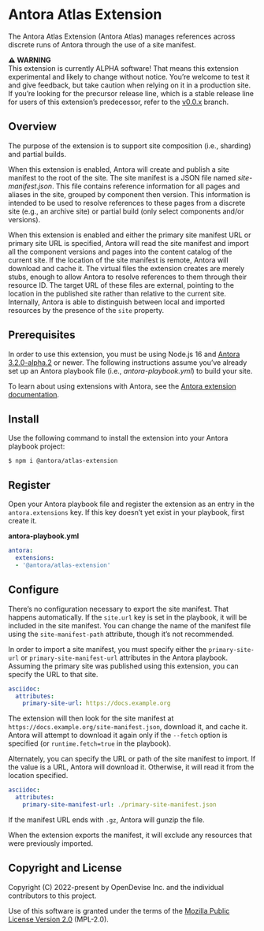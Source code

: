 # Antora Atlas Extension

The Antora Atlas Extension (Antora Atlas) manages references across discrete runs of Antora through the use of a site manifest.

**⚠️ WARNING**\
This extension is currently ALPHA software!
That means this extension experimental and likely to change without notice.
You’re welcome to test it and give feedback, but take caution when relying on it in a production site.
If you’re looking for the precursor release line, which is a stable release line for users of this extension’s predecessor, refer to the [v0.0.x](https://gitlab.com/antora/antora-atlas-extension/-/tree/v0.0.x) branch.

## Overview

The purpose of the extension is to support site composition (i.e., sharding) and partial builds.

When this extension is enabled, Antora will create and publish a site manifest to the root of the site.
The site manifest is a JSON file named _site-manifest.json_.
This file contains reference information for all pages and aliases in the site, grouped by component then version.
This information is intended to be used to resolve references to these pages from a discrete site (e.g., an archive site) or partial build (only select components and/or versions).

When this extension is enabled and either the primary site manifest URL or primary site URL is specified, Antora will read the site manifest and import all the component versions and pages into the content catalog of the current site.
If the location of the site manifest is remote, Antora will download and cache it.
The virtual files the extension creates are merely stubs, enough to allow Antora to resolve references to them through their resource ID.
The target URL of these files are external, pointing to the location in the published site rather than relative to the current site.
Internally, Antora is able to distinguish between local and imported resources by the presence of the `site` property.

## Prerequisites

In order to use this extension, you must be using Node.js 16 and [Antora 3.2.0-alpha.2](https://docs.antora.org) or newer.
The following instructions assume you’ve already set up an Antora playbook file (i.e., _antora-playbook.yml_) to build your site.

To learn about using extensions with Antora, see the [Antora extension documentation](https://docs.antora.org/antora/latest/extend/extensions/).

## Install

Use the following command to install the extension into your Antora playbook project:

```console
$ npm i @antora/atlas-extension
```

## Register

Open your Antora playbook file and register the extension as an entry in the `antora.extensions` key.
If this key doesn’t yet exist in your playbook, first create it.

**antora-playbook.yml**

```yaml
antora:
  extensions:
  - '@antora/atlas-extension'
```

## Configure

There’s no configuration necessary to export the site manifest.
That happens automatically.
If the `site.url` key is set in the playbook, it will be included in the site manifest.
You can change the name of the manifest file using the `site-manifest-path` attribute, though it’s not recommended.

In order to import a site manifest, you must specify either the `primary-site-url` or `primary-site-manifest-url` attributes in the Antora playbook.
Assuming the primary site was published using this extension, you can specify the URL to that site.

```yaml
asciidoc:
  attributes:
    primary-site-url: https://docs.example.org
```

The extension will then look for the site manifest at `https://docs.example.org/site-manifest.json`, download it, and cache it.
Antora will attempt to download it again only if the `--fetch` option is specified (or `runtime.fetch=true` in the playbook).

Alternately, you can specify the URL or path of the site manifest to import.
If the value is a URL, Antora will download it.
Otherwise, it will read it from the location specified.

```yaml
asciidoc:
  attributes:
    primary-site-manifest-url: ./primary-site-manifest.json
```

If the manifest URL ends with `.gz`, Antora will gunzip the file.

When the extension exports the manifest, it will exclude any resources that were previously imported.

## Copyright and License

Copyright (C) 2022-present by OpenDevise Inc. and the individual contributors to this project.

Use of this software is granted under the terms of the [Mozilla Public License Version 2.0](https://www.mozilla.org/en-US/MPL/2.0/) (MPL-2.0).
